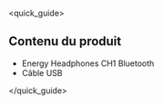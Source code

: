 <quick_guide> 
## Contenu du produit

* Energy Headphones CH1 Bluetooth
* Câble USB

</quick_guide>

